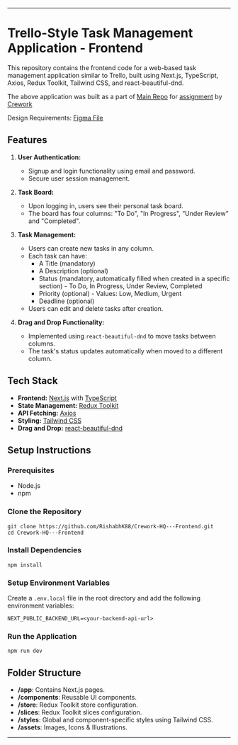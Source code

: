 ***
# Trello-Style Task Management Application - Frontend

This repository contains the frontend code for a web-based task management application similar to Trello, built using Next.js, TypeScript, Axios, Redux Toolkit, Tailwind CSS, and react-beautiful-dnd.

The above application was built as a part of [Main Repo](https://github.com/RishabhK88/CreworkHQ-Taskboard) for [assignment](https://crework.notion.site/Assignment-Trello-Style-Task-Management-Application-0bcb3b4db4504d6199b803704e561e87) by [Crework](https://www.crework.club/)

Design Requirements: [Figma File](https://www.figma.com/design/cGxPHdNwnTKRtY02oH9pt4/Assignment---Full-Stack-Developer?node-id=0-1&t=zeuLIeUShvmOwqJv-1)

## Features

1. **User Authentication:**
    * Signup and login functionality using email and password.
    * Secure user session management.

2. **Task Board:**
    * Upon logging in, users see their personal task board.
    * The board has four columns: "To Do", "In Progress", “Under Review” and "Completed".

3. **Task Management:**
    * Users can create new tasks in any column.
    * Each task can have:
         * A Title (mandatory)
         * A Description (optional)
         * Status (mandatory, automatically filled when created in a specific section) - To Do, In Progress, Under Review, Completed
         * Priority (optional) - Values: Low, Medium, Urgent
         * Deadline (optional)
    * Users can edit and delete tasks after creation.

4. **Drag and Drop Functionality:**
    * Implemented using `react-beautiful-dnd` to move tasks between columns.
    * The task's status updates automatically when moved to a different column.

## Tech Stack

* **Frontend:** [Next.js](https://nextjs.org/) with [TypeScript](https://www.typescriptlang.org/)
* **State Management:** [Redux Toolkit](https://redux-toolkit.js.org/usage/nextjs)
* **API Fetching:** [Axios](https://www.npmjs.com/package/axios)
* **Styling:** [Tailwind CSS](https://tailwindcss.com/)
* **Drag and Drop:** [react-beautiful-dnd](https://www.npmjs.com/package/react-beautiful-dnd)

## Setup Instructions

### Prerequisites

* Node.js
* npm

### Clone the Repository

```
git clone https://github.com/RishabhK88/Crework-HQ---Frontend.git
cd Crework-HQ---Frontend
```

### Install Dependencies

```
npm install
```

### Setup Environment Variables

Create a `.env.local` file in the root directory and add the following environment variables:

```
NEXT_PUBLIC_BACKEND_URL=<your-backend-api-url>
```

### Run the Application

```
npm run dev
```

## Folder Structure

* **/app**: Contains Next.js pages.
* **/components**: Reusable UI components.
* **/store**: Redux Toolkit store configuration.
* **/slices**: Redux Toolkit slices configuration.
* **/styles**: Global and component-specific styles using Tailwind CSS.
* **/assets**: Images, Icons & Illustrations.

***
